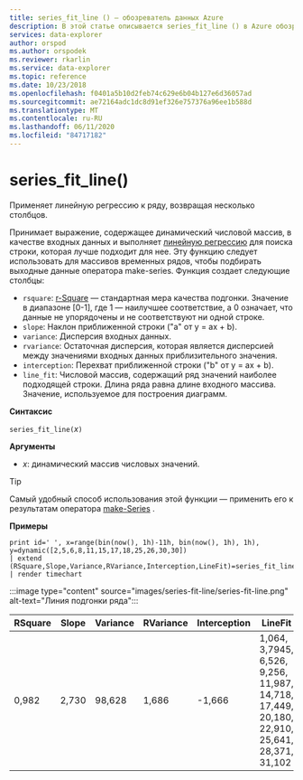 ```yaml
---
title: series_fit_line () — обозреватель данных Azure
description: В этой статье описывается series_fit_line () в Azure обозреватель данных.
services: data-explorer
author: orspod
ms.author: orspodek
ms.reviewer: rkarlin
ms.service: data-explorer
ms.topic: reference
ms.date: 10/23/2018
ms.openlocfilehash: f0401a5b10d2feb74c629e6b04b127e6d36057ad
ms.sourcegitcommit: ae72164adc1dc8d91ef326e757376a96ee1b588d
ms.translationtype: MT
ms.contentlocale: ru-RU
ms.lasthandoff: 06/11/2020
ms.locfileid: "84717182"
---
```

# <a name="series_fit_line"></a>series_fit_line()

Применяет линейную регрессию к ряду, возвращая несколько столбцов.  

Принимает выражение, содержащее динамический числовой массив, в качестве входных данных и выполняет [линейную регрессию](https://en.wikipedia.org/wiki/Line_fitting) для поиска строки, которая лучше подходит для нее. Эту функцию следует использовать для массивов временных рядов, чтобы подбирать выходные данные оператора make-series. Функция создает следующие столбцы:
* `rsquare`: [r-Square](https://en.wikipedia.org/wiki/Coefficient_of_determination) — стандартная мера качества подгонки. Значение в диапазоне [0-1], где 1 — наилучшее соответствие, а 0 означает, что данные не упорядочены и не соответствуют ни одной строке. 
* `slope`: Наклон приближенной строки ("a" от y = ax + b).
* `variance`: Дисперсия входных данных.
* `rvariance`: Остаточная дисперсия, которая является дисперсией между значениями входных данных приблизительного значения.
* `interception`: Перехват приближенной строки ("b" от y = ax + b).
* `line_fit`: Числовой массив, содержащий ряд значений наиболее подходящей строки. Длина ряда равна длине входного массива. Значение, используемое для построения диаграмм.

**Синтаксис**

`series_fit_line(`*x*`)`

**Аргументы**

* *x*: динамический массив числовых значений.

> [!TIP]
> Самый удобный способ использования этой функции — применить его к результатам оператора [make-Series](make-seriesoperator.md) .

**Примеры**

<!-- csl: https://help.kusto.windows.net:443/Samples -->
```kusto
print id=' ', x=range(bin(now(), 1h)-11h, bin(now(), 1h), 1h), y=dynamic([2,5,6,8,11,15,17,18,25,26,30,30])
| extend (RSquare,Slope,Variance,RVariance,Interception,LineFit)=series_fit_line(y)
| render timechart
```

:::image type="content" source="images/series-fit-line/series-fit-line.png" alt-text="Линия подгонки ряда":::

| RSquare | Slope | Variance | RVariance | Interception | LineFit                                                                                     |
|---------|-------|----------|-----------|--------------|---------------------------------------------------------------------------------------------|
| 0,982   | 2,730 | 98,628   | 1,686     | -1,666       | 1,064, 3,7945, 6,526, 9,256, 11,987, 14,718, 17,449, 20,180, 22,910, 25,641, 28,371, 31,102 |
